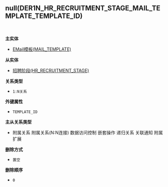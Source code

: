 ## null(DER1N_HR_RECRUITMENT_STAGE_MAIL_TEMPLATE_TEMPLATE_ID) <!-- {docsify-ignore-all} -->



<br>
<p class="panel-title"><b>主实体</b></p>

* [EMail模板(MAIL_TEMPLATE)](module/mail/mail_template)

<p class="panel-title"><b>从实体</b></p>

* [招聘阶段(HR_RECRUITMENT_STAGE)](module/hr/hr_recruitment_stage)

<p class="panel-title"><b>关系类型</b></p>

* `1:N关系`

<p class="panel-title"><b>外键属性</b></p>

* `TEMPLATE_ID`

<p class="panel-title"><b>主从关系类型</b></p>

* <i class="fa fa-square"/></i> 附属关系 <i class="fa fa-square"/></i> 附属关系(N:N连接) <i class="fa fa-square"/></i> 数据访问控制 <i class="fa fa-square"/></i> 嵌套操作 <i class="fa fa-square"/></i> 递归关系 <i class="fa fa-square"/></i> 关联通知 <i class="fa fa-square"/></i> 附属扩展

<p class="panel-title"><b>删除方式</b></p>

* `置空`

<p class="panel-title"><b>删除顺序</b></p>

* `0`
